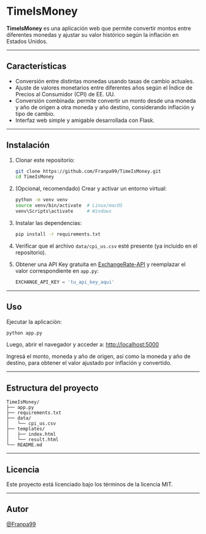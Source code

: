 # TimeIsMoney

**TimeIsMoney** es una aplicación web que permite convertir montos entre diferentes monedas y ajustar su valor histórico según la inflación en Estados Unidos.

---

## Características

- Conversión entre distintas monedas usando tasas de cambio actuales.
- Ajuste de valores monetarios entre diferentes años según el Índice de Precios al Consumidor (CPI) de EE. UU.
- Conversión combinada: permite convertir un monto desde una moneda y año de origen a otra moneda y año destino, considerando inflación y tipo de cambio.
- Interfaz web simple y amigable desarrollada con Flask.

---

## Instalación

1. Clonar este repositorio:

   ```bash
   git clone https://github.com/Franpa99/TimeIsMoney.git
   cd TimeIsMoney
   ```

2. (Opcional, recomendado) Crear y activar un entorno virtual:

   ```bash
   python -m venv venv
   source venv/bin/activate  # Linux/macOS
   venv\Scripts\activate     # Windows
   ```

3. Instalar las dependencias:

   ```bash
   pip install -r requirements.txt
   ```

4. Verificar que el archivo `data/cpi_us.csv` esté presente (ya incluido en el repositorio).

5. Obtener una API Key gratuita en [ExchangeRate-API](https://www.exchangerate-api.com/) y reemplazar el valor correspondiente en `app.py`:

   ```python
   EXCHANGE_API_KEY = 'tu_api_key_aqui'
   ```

---

## Uso

Ejecutar la aplicación:

```bash
python app.py
```

Luego, abrir el navegador y acceder a: [http://localhost:5000](http://localhost:5000)

Ingresá el monto, moneda y año de origen, así como la moneda y año de destino, para obtener el valor ajustado por inflación y convertido.

---

## Estructura del proyecto

```
TimeIsMoney/
├── app.py
├── requirements.txt
├── data/
│   └── cpi_us.csv
├── templates/
│   ├── index.html
│   └── result.html
└── README.md
```

---

## Licencia

Este proyecto está licenciado bajo los términos de la licencia MIT.

---

## Autor

[@Franpa99](https://github.com/Franpa99)